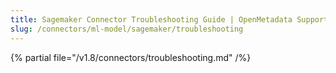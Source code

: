 ```yaml
---
title: Sagemaker Connector Troubleshooting Guide | OpenMetadata Support
slug: /connectors/ml-model/sagemaker/troubleshooting
---
```


{% partial file="/v1.8/connectors/troubleshooting.md" /%}
